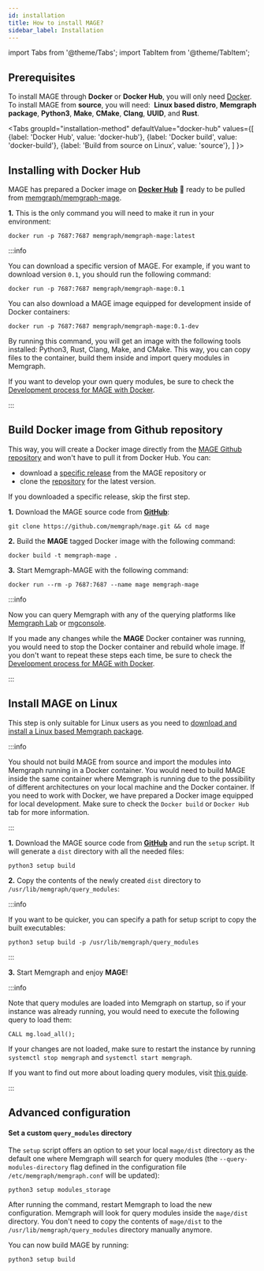 ```yaml
---
id: installation
title: How to install MAGE?
sidebar_label: Installation
---
```


import Tabs from '@theme/Tabs'; 
import TabItem from '@theme/TabItem';

## Prerequisites

To install MAGE through **Docker** or **Docker Hub**, you will only need
[Docker](https://docs.docker.com/get-started/#download-and-install-docker).<br/>
To install MAGE from **source**, you will need:  **Linux based distro**,
**Memgraph package**, **Python3**, **Make**, **CMake**, **Clang**, **UUID**, and
**Rust**.

<Tabs
  groupId="installation-method"
  defaultValue="docker-hub"
  values={[
    {label: 'Docker Hub', value: 'docker-hub'},
    {label: 'Docker build', value: 'docker-build'},
    {label: 'Build from source on Linux', value: 'source'},
  ]
}>
  <TabItem value="docker-hub">

## Installing with Docker Hub

MAGE has prepared a Docker image on [**Docker
Hub**](https://hub.docker.com/r/memgraph/memgraph-mage) :whale:  ready to be
pulled from
[memgraph/memgraph-mage](https://hub.docker.com/r/memgraph/memgraph-mage).

**1.** This is the only command you will need to make it run in your
environment:

```shell 
docker run -p 7687:7687 memgraph/memgraph-mage:latest
```

:::info

You can download a specific version of MAGE. For example, if you want to
download version `0.1`, you should run the following command:

```shell
docker run -p 7687:7687 memgraph/memgraph-mage:0.1
```

You can also download a MAGE image equipped for development inside of Docker
containers:

```shell
docker run -p 7687:7687 memgraph/memgraph-mage:0.1-dev
``` 

By running this command, you will get an image with the following tools
installed: Python3, Rust, Clang, Make, and CMake. This way, you can copy files
to the container, build them inside and import query modules in Memgraph.

If you want to develop your own query modules, be sure to check the [Development
process for MAGE with
Docker](https://github.com/memgraph/mage#developing-mage-with-docker).

:::

  </TabItem>
  <TabItem value="docker-build">

## Build Docker image from Github repository

This way, you will create a Docker image directly from the [MAGE Github
repository](https://github.com/memgraph/mage) and won't have to pull it from
Docker Hub. You can: 
- download a [specific release](https://github.com/memgraph/mage/releases) from
  the MAGE repository or
- clone the [repository](https://github.com/memgraph/mage) for the latest
  version.

If you downloaded a specific release, skip the first step.

**1.** Download the MAGE source code from
**[GitHub](https://github.com/memgraph/mage)**:

```shell 
git clone https://github.com/memgraph/mage.git && cd mage 
```

**2.** Build the **MAGE** tagged Docker image with the following command:

```shell 
docker build -t memgraph-mage . 
```

**3.** Start Memgraph-MAGE with the following command:

```shell 
docker run --rm -p 7687:7687 --name mage memgraph-mage 
``` 

:::info

Now you can query Memgraph with any of the querying platforms like [Memgraph
Lab](https://memgraph.com/product/lab) or
[mgconsole](https://github.com/memgraph/mgconsole).

If you made any changes while the **MAGE** Docker container was running, you
would need to stop the Docker container and rebuild whole image. If you don't
want to repeat these steps each time, be sure to check the [Development process
for MAGE with
Docker](https://github.com/memgraph/mage#developing-mage-with-docker).

:::

  </TabItem>
  <TabItem value="source">

## Install MAGE on Linux

This step is only suitable for Linux users as you need to [download and install
a Linux based Memgraph package](https://memgraph.com/download).

:::info

You should not build MAGE from source and import the modules into Memgraph
running in a Docker container. You would need to build MAGE inside the same
container where Memgraph is running due to the possibility of different
architectures on your local machine and the Docker container. If you need to
work with Docker, we have prepared a Docker image equipped for local
development. Make sure to check the `Docker build` or `Docker Hub` tab for more
information.

:::

**1.** Download the MAGE source code from
**[GitHub](https://github.com/memgraph/mage)** and run the `setup` script. It
will generate a `dist` directory with all the needed files:

```shell 
python3 setup build 
```

**2.** Copy the contents of the newly created `dist` directory to
`/usr/lib/memgraph/query_modules`:

:::info

If you want to be quicker, you can specify a path for setup script to copy the
built executables:

```shell 
python3 setup build -p /usr/lib/memgraph/query_modules 
``` 
:::

**3.** Start Memgraph and enjoy **MAGE**!

:::info

Note that query modules are loaded into Memgraph on startup, so if your instance
was already running, you would need to execute the following query to load them:

```cypher 
CALL mg.load_all(); 
```

If your changes are not loaded, make sure to restart the instance by running
`systemctl stop memgraph` and `systemctl start memgraph`.

If you want to find out more about loading query modules, visit [this
guide](/usage/loading-modules.md).

:::

## Advanced configuration

#### Set a custom `query_modules` directory

The `setup` script offers an option to set your local `mage/dist` directory as
the default one where Memgraph will search for query modules (the
`--query-modules-directory` flag defined in the configuration file
`/etc/memgraph/memgraph.conf` will be updated):

```shell
python3 setup modules_storage 
```

After running the command, restart Memgraph to load the new configuration.
Memgraph will look for query modules inside the `mage/dist` directory. You don't
need to copy the contents of `mage/dist` to the
`/usr/lib/memgraph/query_modules` directory manually anymore.

You can now build MAGE by running: 

```shell
python3 setup build 
```

  </TabItem>
</Tabs>
